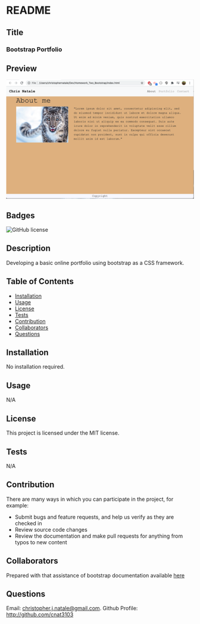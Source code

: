 # README 
   ## Title
   ### Bootstrap Portfolio

   ## Preview
   ![Preview](Preview.png)

   ## Badges
   ![GitHub license](https://img.shields.io/badge/license-MIT-blue.svg)

   ## Description
   Developing a basic online portfolio using bootstrap as a CSS framework.

   ## Table of Contents
   * [Installation](#Installation)
   * [Usage](#Usage)
   * [License](#License)
   * [Tests](#Tests)
   * [Contribution](#Contribution)
   * [Collaborators](#Collaborators)
   * [Questions](#Questions)


   ## Installation
   No installation required. 
   
   ## Usage
   N/A

   ## License
   This project is licensed under the MIT license.

   ## Tests
   N/A

   ## Contribution
   There are many ways in which you can participate in the project, for example:

   - Submit bugs and feature requests, and help us verify as they are checked in
   - Review source code changes
   - Review the documentation and make pull requests for anything from typos to new content 

   ## Collaborators 
   Prepared with that assistance of bootstrap documentation available [here](https://getbootstrap.com/)


   ## Questions
   Email: christopher.j.natale@gmail.com.
   Github Profile: http://github.com/cnat3103